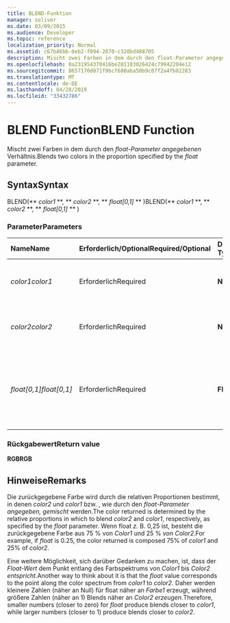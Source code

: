 ```yaml
---
title: BLEND-Funktion
manager: soliver
ms.date: 03/09/2015
ms.audience: Developer
ms.topic: reference
localization_priority: Normal
ms.assetid: c67b46bb-0eb2-f094-2870-c320bd488705
description: Mischt zwei Farben in dem durch den float-Parameter angegebenen Verhältnis.
ms.openlocfilehash: 0a231954370416be201183026424c79942204e12
ms.sourcegitcommit: 8657170d071f9bcf680aba50b9c07f2a4fb82283
ms.translationtype: MT
ms.contentlocale: de-DE
ms.lasthandoff: 04/28/2019
ms.locfileid: "33432786"
---
```

# <a name="blend-function"></a><span data-ttu-id="ffedb-103">BLEND Function</span><span class="sxs-lookup"><span data-stu-id="ffedb-103">BLEND Function</span></span>

<span data-ttu-id="ffedb-104">Mischt zwei Farben in dem durch den  _float-Parameter angegebenen_ Verhältnis.</span><span class="sxs-lookup"><span data-stu-id="ffedb-104">Blends two colors in the proportion specified by the  _float_ parameter.</span></span> 
  
## <a name="syntax"></a><span data-ttu-id="ffedb-105">Syntax</span><span class="sxs-lookup"><span data-stu-id="ffedb-105">Syntax</span></span>

<span data-ttu-id="ffedb-106">BLEND(\*\* *color1* \*\*, \*\* *color2* \*\*, \*\* *float[0,1]* \*\* )</span><span class="sxs-lookup"><span data-stu-id="ffedb-106">BLEND(\*\* *color1* \*\*, \*\* *color2* \*\*, \*\* *float[0,1]* \*\* )</span></span> 
  
### <a name="parameters"></a><span data-ttu-id="ffedb-107">Parameter</span><span class="sxs-lookup"><span data-stu-id="ffedb-107">Parameters</span></span>

|<span data-ttu-id="ffedb-108">**Name**</span><span class="sxs-lookup"><span data-stu-id="ffedb-108">**Name**</span></span>|<span data-ttu-id="ffedb-109">**Erforderlich/Optional**</span><span class="sxs-lookup"><span data-stu-id="ffedb-109">**Required/Optional**</span></span>|<span data-ttu-id="ffedb-110">**Datentyp**</span><span class="sxs-lookup"><span data-stu-id="ffedb-110">**Data Type**</span></span>|<span data-ttu-id="ffedb-111">**Beschreibung**</span><span class="sxs-lookup"><span data-stu-id="ffedb-111">**Description**</span></span>|
|:-----|:-----|:-----|:-----|
| <span data-ttu-id="ffedb-112">_color1_</span><span class="sxs-lookup"><span data-stu-id="ffedb-112">_color1_</span></span> <br/> |<span data-ttu-id="ffedb-113">Erforderlich</span><span class="sxs-lookup"><span data-stu-id="ffedb-113">Required</span></span>  <br/> |<span data-ttu-id="ffedb-114">**Numeric**</span><span class="sxs-lookup"><span data-stu-id="ffedb-114">**Numeric**</span></span> <br/> |<span data-ttu-id="ffedb-115">Der Farbindex von Visio oder der RGB-Wert der ersten Farbe.</span><span class="sxs-lookup"><span data-stu-id="ffedb-115">The Visio color index or RGB value of the first color.</span></span>  <br/> |
| <span data-ttu-id="ffedb-116">_color2_</span><span class="sxs-lookup"><span data-stu-id="ffedb-116">_color2_</span></span> <br/> |<span data-ttu-id="ffedb-117">Erforderlich</span><span class="sxs-lookup"><span data-stu-id="ffedb-117">Required</span></span>  <br/> |<span data-ttu-id="ffedb-118">**Numeric**</span><span class="sxs-lookup"><span data-stu-id="ffedb-118">**Numeric**</span></span> <br/> |<span data-ttu-id="ffedb-119">Der Farbindex von Visio oder der RGB-Wert der zweiten Farbe.</span><span class="sxs-lookup"><span data-stu-id="ffedb-119">The Visio color index or RGB value of the second color.</span></span>  <br/> |
| <span data-ttu-id="ffedb-120">_float[0,1]_</span><span class="sxs-lookup"><span data-stu-id="ffedb-120">_float[0,1]_</span></span> <br/> |<span data-ttu-id="ffedb-121">Erforderlich</span><span class="sxs-lookup"><span data-stu-id="ffedb-121">Required</span></span>  <br/> |<span data-ttu-id="ffedb-122">**Float**</span><span class="sxs-lookup"><span data-stu-id="ffedb-122">**Float**</span></span> <br/> |<span data-ttu-id="ffedb-123">Das Verhältnis, in dem  _Farbe2_ bzw.  _Farbe1_ gemischt werden soll.</span><span class="sxs-lookup"><span data-stu-id="ffedb-123">The proportion in which to blend  _color2_ and  _color1_, respectively.</span></span> <span data-ttu-id="ffedb-124">Eine reelle Zahl zwischen 0 und 1.</span><span class="sxs-lookup"><span data-stu-id="ffedb-124">A real number from 0 to 1 inclusive.</span></span>  <br/> |
   
### <a name="return-value"></a><span data-ttu-id="ffedb-125">Rückgabewert</span><span class="sxs-lookup"><span data-stu-id="ffedb-125">Return value</span></span>

 <span data-ttu-id="ffedb-126">**RGB**</span><span class="sxs-lookup"><span data-stu-id="ffedb-126">**RGB**</span></span>
  
## <a name="remarks"></a><span data-ttu-id="ffedb-127">Hinweise</span><span class="sxs-lookup"><span data-stu-id="ffedb-127">Remarks</span></span>

<span data-ttu-id="ffedb-128">Die zurückgegebene Farbe wird durch die relativen Proportionen bestimmt, in denen  _color2_ und  _color1_ bzw. , wie durch den  _float-Parameter angegeben, gemischt_ werden.</span><span class="sxs-lookup"><span data-stu-id="ffedb-128">The color returned is determined by the relative proportions in which to blend  _color2_ and  _color1_, respectively, as specified by the  _float_ parameter.</span></span> <span data-ttu-id="ffedb-129">Wenn float  _z._ B. 0,25 ist, besteht die zurückgegebene Farbe aus 75 % von  _Color1_ und 25 %  _von Color2_.</span><span class="sxs-lookup"><span data-stu-id="ffedb-129">For example, if  _float_ is 0.25, the color returned is composed 75% of  _color1_ and 25% of  _color2_.</span></span> 
  
<span data-ttu-id="ffedb-130">Eine weitere Möglichkeit, sich darüber Gedanken zu machen, ist, dass der _Float-Wert_ dem Punkt entlang des Farbspektrums von _Color1_ bis _Color2 entspricht._</span><span class="sxs-lookup"><span data-stu-id="ffedb-130">Another way to think about it is that the  _float_ value corresponds to the point along the color spectrum from  _color1_ to  _color2_.</span></span> <span data-ttu-id="ffedb-131">Daher werden kleinere Zahlen (näher  an Null) für float näher an _Farbe1_ erzeugt, während größere Zahlen (näher an 1) Blends näher an _Color2 erzeugen._</span><span class="sxs-lookup"><span data-stu-id="ffedb-131">Therefore, smaller numbers (closer to zero) for  _float_ produce blends closer to  _color1_, while larger numbers (closer to 1) produce blends closer to  _color2_.</span></span>
  

